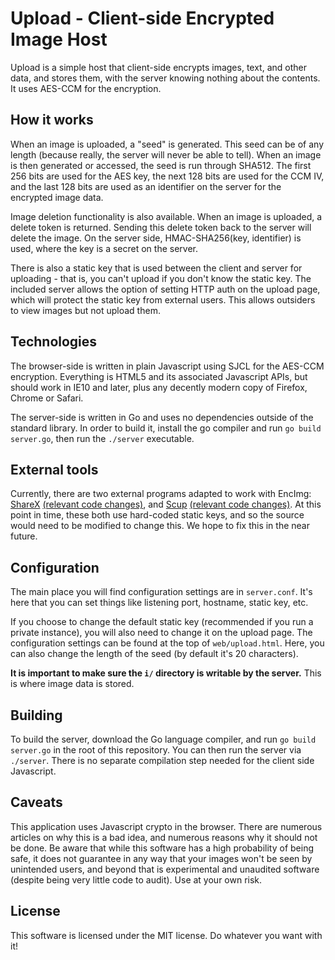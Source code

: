 Upload - Client-side Encrypted Image Host
===

Upload is a simple host that client-side encrypts images, text, and other data, and stores them, with the server knowing nothing about the contents. It uses AES-CCM for the encryption.


How it works
---

When an image is uploaded, a "seed" is generated. This seed can be of any length (because really, the server will never be able to tell). When an image is then generated or accessed, the seed is run through SHA512. The first 256 bits are used for the AES key, the next 128 bits are used for the CCM IV, and the last 128 bits are used as an identifier on the server for the encrypted image data.

Image deletion functionality is also available. When an image is uploaded, a delete token is returned. Sending this delete token back to the server will delete the image. On the server side, HMAC-SHA256(key, identifier) is used, where the key is a secret on the server.

There is also a static key that is used between the client and server for uploading - that is, you can't upload if you don't know the static key. The included server allows the option of setting HTTP auth on the upload page, which will protect the static key from external users. This allows outsiders to view images but not upload them.


Technologies
---

The browser-side is written in plain Javascript using SJCL for the AES-CCM encryption. Everything is HTML5 and its associated Javascript APIs, but should work in IE10 and later, plus any decently modern copy of Firefox, Chrome or Safari.

The server-side is written in Go and uses no dependencies outside of the standard library. In order to build it, install the go compiler and run `go build server.go`, then run the `./server` executable.


External tools
---

Currently, there are two external programs adapted to work with EncImg: [ShareX](todo:link-to-sharex) [(relevant code changes)](todo:link-to-commit), and [Scup](todo:link-to-scup) [(relevant code changes)](todo:link-to-commit). At this point in time, these both use hard-coded static keys, and so the source would need to be modified to change this. We hope to fix this in the near future.


Configuration
---

The main place you will find configuration settings are in `server.conf`. It's here that you can set things like listening port, hostname, static key, etc.

If you choose to change the default static key (recommended if you run a private instance), you will also need to change it on the upload page. The configuration settings can be found at the top of `web/upload.html`. Here, you can also change the length of the seed (by default it's 20 characters).

**It is important to make sure the `i/` directory is writable by the server.** This is where image data is stored.

Building
---
To build the server, download the Go language compiler, and run `go build server.go` in the root of this repository. You can then run the server via `./server`. There is no separate compilation step needed for the client side Javascript.


Caveats
---

This application uses Javascript crypto in the browser. There are numerous articles on why this is a bad idea, and numerous reasons why it should not be done. Be aware that while this software has a high probability of being safe, it does not guarantee in any way that your images won't be seen by unintended users, and beyond that is experimental and unaudited software (despite being very little code to audit). Use at your own risk.


License
---

This software is licensed under the MIT license. Do whatever you want with it!
